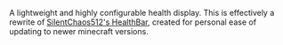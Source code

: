 A lightweight and highly configurable health display. This is effectively a rewrite
of [SilentChaos512's HealthBar](https://github.com/SilentChaos512/HealthBar), created for personal ease of updating to
newer minecraft versions.
